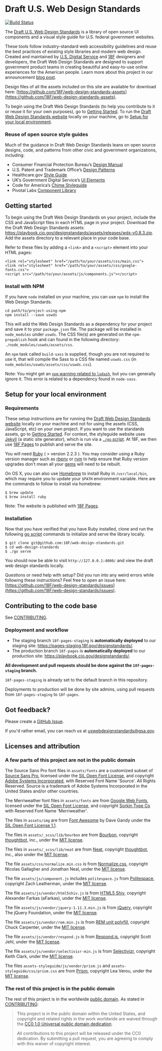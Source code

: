 # Draft U.S. Web Design Standards

[![Build Status](https://api.travis-ci.org/18F/web-design-standards.svg?branch=18f-pages-staging)](https://travis-ci.org/18F/web-design-standards)

The [Draft U.S. Web Design Standards](https://playbook.cio.gov/designstandards) is a library of open source UI components and a visual style guide for U.S. federal government websites.

These tools follow industry-standard web accessibility guidelines and reuse the best practices of existing style libraries and modern web design. Created and maintained by [U.S. Digital Service](https://www.whitehouse.gov/digital/united-states-digital-service) and [18F](https://18f.gsa.gov) designers and developers, the Draft Web Design Standards are designed to support government product teams in creating beautiful and easy-to-use online experiences for the American people. Learn more about this project in our announcement [blog post](https://18f.gsa.gov/2015/09/28/web-design-standards/).

Design files of all the assets included on this site are available for download here: [https://github.com/18F/web-design-standards-assets](https://github.com/18F/web-design-standards-assets).

To begin using the Draft Web Design Standards (to help you contribute to it or reuse it for your own purposes), go to [Getting Started](https://github.com/18F/web-design-standards#getting-started). To run the [Draft Web Design Standards website](https://playbook.cio.gov/designstandards/) locally on your machine, go to [Setup for your local environment](https://github.com/18F/web-design-standards/#setup-for-your-local-environment).

### Reuse of open source style guides

Much of the guidance in Draft Web Design Standards leans on open source designs, code, and patterns from other civic and government organizations, including:
- Consumer Financial Protection Bureau’s [Design Manual](https://cfpb.github.io/design-manual/)
- U.S. Patent and Trademark Office’s [Design Patterns](http://uspto.github.io/designpatterns/)
- Healthcare.gov [Style Guide](http://styleguide.healthcare.gov/)
- UK’s Government Digital Service’s [UI Elements](http://govuk-elements.herokuapp.com/)
- Code for America’s [Chime Styleguide](https://github.com/chimecms/chime-starter)
- Pivotal Labs [Component Library](http://styleguide.cfapps.io/)

## Getting started

To begin using the Draft Web Design Standards on your project, include the CSS and JavaScript files in each HTML page in your project. Download the the Draft Web Design Standards assets: https://playbook.cio.gov/designstandards/assets/releases/wds-v0.8.3.zip. Add the assets directory to a relevant place in your code base.

Refer to these files by adding a `<link>` and a `<script>` element into your HTML pages:

```
<link rel="stylesheet" href="/path/to/your/assets/css/main.css">
<link rel="stylesheet" href="/path/to/your/assets/css/google-fonts.css">
<script src="/path/to/your/assets/js/components.js"></script>
```

### Install with NPM

If you have `node` installed on your machine, you can use `npm` to install the
Web Design Standards.

```shell
cd path/to/project-using-npm
npm install --save uswds
```

This will add the Web Design Standards as a dependency for your project and save
it to your `package.json` file. The package will be installed in `node_modules`
under `uswds`. The CSS file(s) are generated on the `npm-prepublish` hook and can
found in the following directory: `./node_modules/uswds/assets/css`.

An `npm` task called `build-sass` is supplied, though you are not required to
use it, that will compile the Sass to a CSS file named `uswds.css` (in
`node_modules/uswds/assets/css/uswds.css`).

Note: You might get an [`npm` warning related to `lodash`](https://github.com/18F/web-design-standards/pull/902#issuecomment-161076213), but you can generally ignore it.
This error is related to a dependency found in `node-sass`.

## Setup for your local environment

### Requirements

These setup instructions are for running the [Draft Web Design Standards website](https://playbook.cio.gov/designstandards/) locally on your machine and not for using the assets (CSS, JavaScript, etc) on your own project. If you want to use the standards assets, go to [Getting Started](https://github.com/18F/web-design-standards#getting-started). For context, the styleguide website uses [Jekyll](http://jekyllrb.com/) (a static site generator), which is run via a [`./go` script](https://github.com/18F/go_script). At 18F, we then use [18F Pages](https://github.com/18F/pages) to publish and serve the site.

You will need [Ruby](https://www.ruby-lang.org) ( > version 2.2.3 ). You may consider using a Ruby version manager such as [rbenv](https://github.com/sstephenson/rbenv) or [rvm](https://rvm.io/) to help ensure that Ruby version upgrades don't mean all your [gems](https://rubygems.org/) will need to be rebuilt.

On OS X, you can also use [Homebrew](http://brew.sh/) to install Ruby in `/usr/local/bin`, which may require you to update your `$PATH` environment variable. Here are the commands to follow to install via homebrew:

```shell
$ brew update
$ brew install ruby
```

Note: The website is published with [18F Pages](https://github.com/18F/pages).

### Installation

Now that you have verified that you have Ruby installed, clone and run the following [go script](https://github.com/18F/go_script) commands to initialize and serve the library locally.

```shell
$ git clone git@github.com:18F/web-design-standards.git
$ cd web-design-standards
$ ./go serve
```

You should now be able to visit `http://127.0.0.1:4000/`
and view the draft web design standards locally.

Questions or need help with setup? Did you run into any weird errors while following these instructions? Feel free to open an issue here: [https://github.com/18F/web-design-standards/issues](https://github.com/18F/web-design-standards/issues).

## Contributing to the code base

See [CONTRIBUTING](CONTRIBUTING.md).

### Deployment and workflow

* The staging branch `18f-pages-staging` is **automatically deployed** to our staging site: https://pages-staging.18f.gov/designstandards/.
* The production branch `18f-pages` is **automatically deployed** to our production site: https://playbook.cio.gov/designstandards/.

**All development and pull requests should be done against the `18f-pages-staging` branch.**

`18f-pages-staging` is already set to the default branch in this repository.

Deployments to production will be done by site admins, using pull requests from `18f-pages-staging` to `18f-pages`.

## Got feedback?

Please create a [GitHub Issue](https://github.com/18F/web-design-standards/issues).

If you'd rather email, you can reach us at uswebdesignstandards@gsa.gov.

## Licenses and attribution

### A few parts of this project are not in the public domain

The Source Sans Pro font files in `assets/fonts` are a customized subset of [Source Sans Pro](https://github.com/adobe-fonts/source-sans-pro), licensed under the [SIL Open Font License](http://scripts.sil.org/cms/scripts/page.php?item_id=OFL), and copyright [Adobe Systems Incorporated](http://www.adobe.com/), with Reserved Font Name 'Source'. All Rights Reserved. Source is a trademark of Adobe Systems Incorporated in the United States and/or other countries.

The Merriweather font files in `assets/fonts` are from [Google Web Fonts](https://www.google.com/fonts#UsePlace:use/Collection:Merriweather:400,300,400italic,700,700italic), licensed under the [SIL Open Font License](http://scripts.sil.org/cms/scripts/page.php?item_id=OFL), and copyright [Sorkin Type Co](www.sorkintype.com) with Reserved Font Name 'Merriweather'.

The files in `assets/img` are from [Font Awesome](http://fontawesome.io/) by Dave Gandy under the [SIL Open Font License 1.1](http://scripts.sil.org/OFL).

The files in `assets/_scss/lib/bourbon` are from [Bourbon](http://bourbon.io/), copyright [thoughtbot](https://thoughtbot.com/), inc., under the [MIT license](https://github.com/thoughtbot/neat/blob/master/LICENSE.md).

The files in `assets/_scss/lib/neat` are from [Neat](http://neat.bourbon.io/), copyright [thoughtbot](https://thoughtbot.com/), inc., also under the [MIT license](https://github.com/thoughtbot/neat/blob/master/LICENSE.md).

The file `assets/css/normalize.min.css` is from [Normalize.css](https://github.com/necolas/normalize.css), copyright Nicolas Gallagher and Jonathan Neal, under the [MIT license](https://github.com/necolas/normalize.css/blob/master/LICENSE.md).

The file `assets/js/component.js` includes `politespace.js` from [Politespace](https://github.com/filamentgroup/politespace), copyright Zach Leatherman, under the [MIT license](https://github.com/filamentgroup/politespace/blob/master/LICENSE).

The file `assets/js/vendor/html5shiv.js` is from [HTML5 Shiv](https://github.com/afarkas/html5shiv), copyright Alexander Farkas (aFarkas), under the [MIT license](https://github.com/aFarkas/html5shiv/blob/master/MIT%20and%20GPL2%20licenses.md).

The file `assets/js/vendor/jquery-1.11.3.min.js` is from [jQuery](https://jquery.com/), copyright The jQuery Foundation, under the [MIT license](https://jquery.org/license/).

The file `assets/js/vendor/rem.min.js` is from [REM unit polyfill](https://github.com/chuckcarpenter/REM-unit-polyfill), copyright Chuck Carpenter, under the [MIT license](https://github.com/chuckcarpenter/REM-unit-polyfill/blob/master/LICENSE.md).

The file `assets/js/vendor/respond.js` is from [Respond.js](https://github.com/scottjehl/Respond), copyright Scott Jehl, under the [MIT license](https://github.com/scottjehl/Respond/blob/master/LICENSE-MIT).

The file `assets/js/vendor/selectivisr-min.js` is from [Selectivizr](http://selectivizr.com/), copyright Keith Clark, under the [MIT license](http://opensource.org/licenses/mit-license.php).

The files `assets-styleguide/js/vendor/prism.js` and `assets-styleguide/css/prism.css` are from [Prism](http://prismjs.com/), copyright Lea Verou, under the [MIT license](https://github.com/PrismJS/prism/blob/gh-pages/LICENSE).

### The rest of this project is in the public domain

The rest of this project is in the worldwide [public domain](LICENSE.md). As stated in [CONTRIBUTING](CONTRIBUTING.md):

> This project is in the public domain within the United States, and copyright and related rights in the work worldwide are waived through the [CC0 1.0 Universal public domain dedication](https://creativecommons.org/publicdomain/zero/1.0/).
>
> All contributions to this project will be released under the CC0 dedication. By submitting a pull request, you are agreeing to comply with this waiver of copyright interest.
